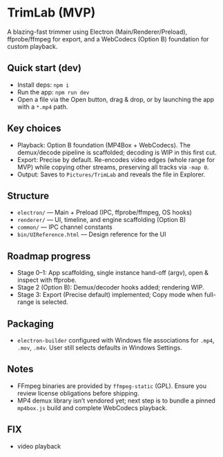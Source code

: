 # TrimLab (MVP)

A blazing-fast trimmer using Electron (Main/Renderer/Preload), ffprobe/ffmpeg for export, and a WebCodecs (Option B) foundation for custom playback.

## Quick start (dev)

- Install deps: `npm i`
- Run the app: `npm run dev`
- Open a file via the Open button, drag & drop, or by launching the app with a `*.mp4` path.

## Key choices

- Playback: Option B foundation (MP4Box + WebCodecs). The demux/decode pipeline is scaffolded; decoding is WIP in this first cut.
- Export: Precise by default. Re-encodes video edges (whole range for MVP) while copying other streams, preserving all tracks via `-map 0`.
- Output: Saves to `Pictures/TrimLab` and reveals the file in Explorer.

## Structure

- `electron/` — Main + Preload (IPC, ffprobe/ffmpeg, OS hooks)
- `renderer/` — UI, timeline, and engine scaffolding (Option B)
- `common/` — IPC channel constants
- `bin/UIReference.html` — Design reference for the UI

## Roadmap progress

- Stage 0–1: App scaffolding, single instance hand-off (argv), open & inspect with ffprobe.
- Stage 2 (Option B): Demux/decoder hooks added; rendering WIP.
- Stage 3: Export (Precise default) implemented; Copy mode when full-range is selected.

## Packaging

- `electron-builder` configured with Windows file associations for `.mp4`, `.mov`, `.m4v`. User still selects defaults in Windows Settings.

## Notes

- FFmpeg binaries are provided by `ffmpeg-static` (GPL). Ensure you review license obligations before shipping.
- MP4 demux library isn’t vendored yet; next step is to bundle a pinned `mp4box.js` build and complete WebCodecs playback.

## FIX

- video playback